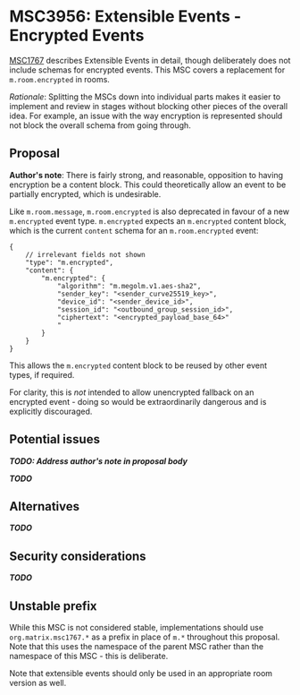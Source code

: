 # MSC3956: Extensible Events - Encrypted Events

[MSC1767](https://github.com/matrix-org/matrix-doc/pull/1767) describes Extensible Events in detail,
though deliberately does not include schemas for encrypted events. This MSC covers a replacement
for `m.room.encrypted` in rooms.

*Rationale*: Splitting the MSCs down into individual parts makes it easier to implement and review in
stages without blocking other pieces of the overall idea. For example, an issue with the way encryption
is represented should not block the overall schema from going through.

## Proposal

**Author's note**: There is fairly strong, and reasonable, opposition to having encryption be a content
block. This could theoretically allow an event to be partially encrypted, which is undesirable.

Like `m.room.message`, `m.room.encrypted` is also deprecated in favour of a new `m.encrypted` event
type. `m.encrypted` expects an `m.encrypted` content block, which is the current `content` schema for
an `m.room.encrypted` event:

```json5
{
    // irrelevant fields not shown
    "type": "m.encrypted",
    "content": {
        "m.encrypted": {
            "algorithm": "m.megolm.v1.aes-sha2",
            "sender_key": "<sender_curve25519_key>",
            "device_id": "<sender_device_id>",
            "session_id": "<outbound_group_session_id>",
            "ciphertext": "<encrypted_payload_base_64>"
            "
        }
    }
}
```

This allows the `m.encrypted` content block to be reused by other event types, if required.

For clarity, this is *not* intended to allow unencrypted fallback on an encrypted event - doing
so would be extraordinarily dangerous and is explicitly discouraged.

## Potential issues

***TODO: Address author's note in proposal body***

***TODO***

## Alternatives

***TODO***

## Security considerations

***TODO***

## Unstable prefix

While this MSC is not considered stable, implementations should use `org.matrix.msc1767.*` as a prefix in
place of `m.*` throughout this proposal. Note that this uses the namespace of the parent MSC rather than
the namespace of this MSC - this is deliberate.

Note that extensible events should only be used in an appropriate room version as well.
